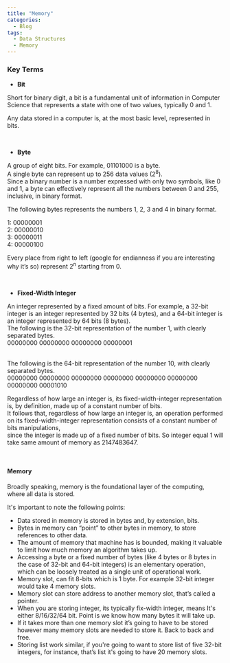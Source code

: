 ```yaml
---
title: "Memory"
categories:
  - Blog
tags:
  - Data Structures
  - Memory
---
```


### Key Terms

* **Bit**

Short for binary digit, a bit is a fundamental unit of information in Computer Science that represents a state with one of two values, typically 0 and 1.

Any data stored in a computer is, at the most basic level, represented in bits.


<br>

* **Byte**

A group of eight bits. For example, 01101000 is a byte. <br>
A single byte can represent up to 256 data values (2<sup>8</sup>). <br>
Since a binary number is a number expressed with only two symbols, like 0 and 1, a byte can effectively represent all the numbers between 0 and 255, inclusive, in binary format.

The following bytes represents the numbers 1, 2, 3 and 4 in binary format.

1: 00000001 <br>
2: 00000010 <br>
3: 00000011 <br>
4: 00000100

Every place from right to left (google for endianness if you are interesting why it’s so) represent 2<sup>n</sup> starting from 0.


<br>

* **Fixed-Width Integer**


An integer represented by a fixed amount of bits. For example, a 32-bit integer is an integer represented by 32 bits (4 bytes), and a 64-bit integer is an integer represented by 64 bits (8 bytes). <br>
The following is the 32-bit representation of the number 1, with clearly separated bytes. <br>
00000000 00000000 00000000 00000001

<br>
The following is the 64-bit representation of the number 10, with clearly separated bytes. <br>
00000000 00000000 00000000 00000000 00000000 00000000 00000000 00001010

Regardless of how large an integer is, its fixed-width-integer representation is, by definition, made up of a constant number of bits. <br>
It follows that, regardless of how large an integer is, an operation performed on its fixed-width-integer representation consists of a constant number of bits manipulations, <br>
since the integer is made up of a fixed number of bits. So integer equal 1 will take same amount of memory as 2147483647.

<br>

#### Memory

Broadly speaking, memory is the foundational layer of the computing, where all data is stored.

It's important to note the following points:

- Data stored in memory is stored in bytes and, by extension, bits.
- Bytes in memory can “point” to other bytes in memory, to store references to other data.
- The amount of memory that machine has is bounded, making it valuable to limit how much memory an algorithm takes up.
- Accessing a byte or a fixed number of bytes (like 4 bytes or 8 bytes in the case of 32-bit and 64-bit integers) is an elementary operation, which can be loosely treated as a single unit of operational work.
- Memory slot, can fit 8-bits which is 1 byte. For example 32-bit integer would take 4 memory slots.
- Memory slot can store address to another memory slot, that’s called a pointer.
- When you are storing integer, its typically fix-width integer, means It's either 8/16/32/64 bit. Point is we know how many bytes it will take up.
- If it takes more than one memory slot it’s going to have to be stored however many memory slots are needed to store it. Back to back and free.
- Storing list work similar, if you're going to want to store list of five 32-bit integers, for instance, that’s list it's going to have 20 memory slots.